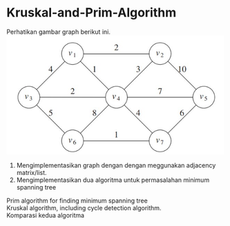 # Kruskal-and-Prim-Algorithm

Perhatikan gambar graph berikut ini.
![soal](<./Graph%20(soal%20MST).jpg>)

1. Mengimplementasikan graph dengan dengan meggunakan adjacency matrix/list.
2. Mengimplementasikan dua algoritma untuk permasalahan minimum spanning tree

Prim algorithm for finding minimum spanning tree <br>
Kruskal algorithm, including cycle detection algorithm. <br>
Komparasi kedua algoritma
